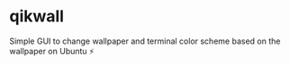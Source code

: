 # qikwall
Simple GUI to change wallpaper and terminal color scheme based on the wallpaper on Ubuntu :zap:
